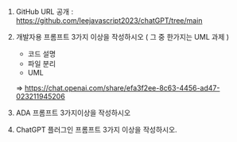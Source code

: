 1. GitHub URL 공개 : https://github.com/leejavascript2023/chatGPT/tree/main
   
2. 개발자용 프롬프트 3가지 이상을 작성하시오 ( 그 중 한가지는 UML 과제 )
   - 코드 설명
   - 파일 분리
   - UML
     
   => https://chat.openai.com/share/efa3f2ee-8c63-4456-ad47-023211945206

3. ADA 프롬프트 3가지이상을 작성하시오
   
   
4. ChatGPT 플러그인 프롬프트 3가지 이상을 작성하시오.

   

   
